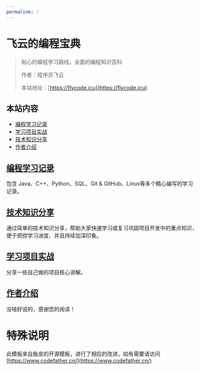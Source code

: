 ```yaml
---
permalink: /
---
```


# 飞云的编程宝典

> 贴心的编程学习路线，全面的编程知识百科
>
> 作者：程序员飞云
>
> 本站地址：[https://flycode.icu](https://flycode.icu)

## 本站内容

- [编程学习记录](/编程学习)
- [学习项目实战](/项目实战)
- [技术知识分享](/知识碎片)
- [作者介绍](/作者.md)


## [编程学习记录](/编程学习)

包含 Java、C++、Python、SQL、Git & GitHub、Linux等多个精心编写的学习记录。

## [技术知识分享](/知识碎片)

通过简单的技术知识分享，帮助大家快速学习或复习巩固项目开发中的重点知识，便于把控学习进度、并且持续加深印象。

## [学习项目实战](/项目实战)

分享一些自己做的项目核心讲解。

## [作者介绍](/作者.md)

没啥好说的，感谢您的阅读！

# 特殊说明

此模板来自鱼皮的开源模板，进行了相应的改进，如有需要请访问[https://www.codefather.cn/](https://www.codefather.cn/)

